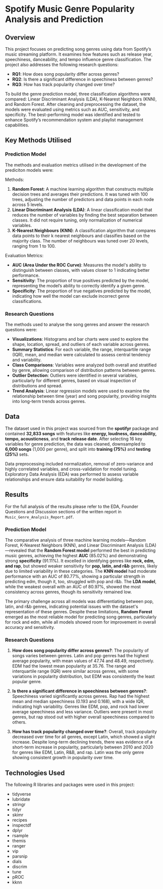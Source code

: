 # Spotify Music Genre Popularity Analysis and Prediction

## Overview
This project focuses on predicting song genres using data from Spotify’s music streaming platform. It examines how features such as release year, speechiness, danceability, and tempo influence genre classification. The project also addresses the following research questions:

- **RQ1**: How does song popularity differ across genres?
- **RQ2**: Is there a significant difference in speechiness between genres?
- **RQ3**: How has track popularity changed over time?

To build the genre prediction model, three classification algorithms were compared: Linear Discriminant Analysis (LDA), K-Nearest Neighbors (KNN), and Random Forest. After cleaning and preprocessing the dataset, the models were evaluated using metrics such as AUC, sensitivity, and specificity. The best-performing model was identified and tested to enhance Spotify’s recommendation system and playlist management capabilities.

## Key Methods Utilised

### Prediction Model
The methods and evaluation metrics utilised in the development of the prediciton models were:

Methods:
1. **Random Forest**: A machine learning algorithm that constructs multiple decision trees and averages their predictions. It was tuned with 100 trees, adjusting the number of predictors and data points in each node across 5 levels.
2. **Linear Discriminant Analysis (LDA)**: A linear classification model that reduces the number of variables by finding the best separation between classes. It did not require tuning, only normalization of numerical variables.
3. **K-Nearest Neighbours (KNN)**: A classification algorithm that compares data points to their k nearest neighbours and classifies based on the majority class. The number of neighbours was tuned over 20 levels, ranging from 1 to 100.

Evaluation Metrics:
- **AUC (Area Under the ROC Curve)**: Measures the model's ability to distinguish between classes, with values closer to 1 indicating better performance.
- **Sensitivity**: The proportion of true positives predicted by the model, representing the model’s ability to correctly identify a given genre.
- **Specificity**: The proportion of true negatives predicted by the model, indicating how well the model can exclude incorrect genre classifications.

### Research Questions
The methods used to analyse the song genres and answer the research questions were:
- **Visualizations**: Histograms and bar charts were used to explore the shape, location, spread, and outliers of each variable across genres.
- **Summary Statistics**: For each variable, the range, interquartile range (IQR), mean, and median were calculated to assess central tendency and variability.
- **Class Comparisons**: Variables were analyzed both overall and stratified by genre, allowing comparison of distribution patterns between genres.
- **Outlier Detection**: Outliers were identified in several variables, particularly for different genres, based on visual inspection of distributions and spread.
- **Trend Analysis**: Linear regression models were used to examine the relationship between time (year) and song popularity, providing insights into long-term trends across genres.

## Data
The dataset used in this project was sourced from the **spotifyr** package and contained **32,833 songs** with features like **energy, loudness, danceability, tempo, acousticness**, and **track release date**. After selecting 16 key variables for genre prediction, the data was cleaned, downsampled to **6,000 songs** (1,000 per genre), and split into **training (75%)** and **testing (25%)** sets.

Data preprocessing included normalization, removal of zero-variance and highly correlated variables, and cross-validation for model tuning. Exploratory Data Analysis (EDA) was performed to assess variable relationships and ensure data suitability for model building.

## Results

For the full analysis of the results please refer to the EDA, Founder Questions and Discussion sections of the written report in `Music_Genre_Analysis_Report.pdf`.

### Prediction Model
The comparative analysis of three machine learning models—Random Forest, K-Nearest Neighbors (KNN), and Linear Discriminant Analysis (LDA)—revealed that the **Random Forest model** performed the best in predicting music genres, achieving the highest **AUC** (85.02%) and demonstrating strong **specificity** (91.11%). It excelled in identifying genres like **rock, edm, and rap**, but showed weaker sensitivity for **pop, latin, and r&b** genres, likely due to limited variability in these categories. The **KNN model** had moderate performance with an AUC of 80.77%, showing a particular strength in predicting edm, though it, too, struggled with pop and r&b. The **LDA model**, while the weakest overall with an AUC of 80.97%, showed the most consistency across genres, though its sensitivity remained low. 

The primary challenge across all models was differentiating between pop, latin, and r&b genres, indicating potential issues with the dataset's representation of these genres. Despite these limitations, **Random Forest** emerged as the most reliable model for predicting song genres, particularly for rock and edm, while all models showed room for improvement in overall accuracy and sensitivity.

### Research Questions
1. **How does song popularity differ across genres?**: The popularity of songs varies between genres. Latin and pop genres had the highest average popularity, with mean values of 47.74 and 48.49, respectively. EDM had the lowest mean popularity at 35.76. The range and interquartile range (IQR) were similar across genres, with some variations in popularity distribution, but EDM was consistently the least popular genre.

2. **Is there a significant difference in speechiness between genres?**: Speechiness varied significantly across genres. Rap had the highest mean and median speechiness (0.193 and 0.168), with a wide IQR, indicating high variability. Genres like EDM, pop, and rock had lower average speechiness and less variance. Outliers were present in most genres, but rap stood out with higher overall speechiness compared to others.

3. **How has track popularity changed over time?**: Overall, track popularity decreased over time for all genres, except Latin, which showed a slight increase. Despite long-term declining trends, there was evidence of a short-term increase in popularity, particularly between 2010 and 2020 for genres like EDM, Latin, R&B, and rap. Latin was the only genre showing consistent growth in popularity over time.

## Technologies Used
The following R libraries and packages were used in this project:
- tidyverse
- lubridate
- stringr
- tidyr
- skimr
- recipes
- inspectdf
- dplyr
- rsample
- themis
- ranger
- vip
- parsnip
- dials
- discrim
- tune
- pROC
- kknn
